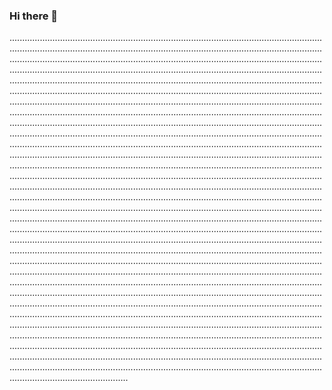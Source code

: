 ### Hi there 👋

...............................................................................................................................................................................................................................................................................................................................................................................................................................................................................................................................................................................................................................................................................................................................................................................................................................................................................................................................................................................................................................................................................................................................................................................................................................................................................................................................................................................................................................................................................................................................................................................................................................................................................................................................................................................................................................................................................................................................................................................................................................................................................................................................................................................................................................................................................................................................................................................................................................................................................................................................................................................................................................................................................................................................................................................................................................................................................................................................................................................................................................................................................................................................................................................................................................................................................................................................................................................................................................................................................................................................................................................................................................................................................................................................................................................................................................................................................................................................................................................................................................................................................................................................................................................